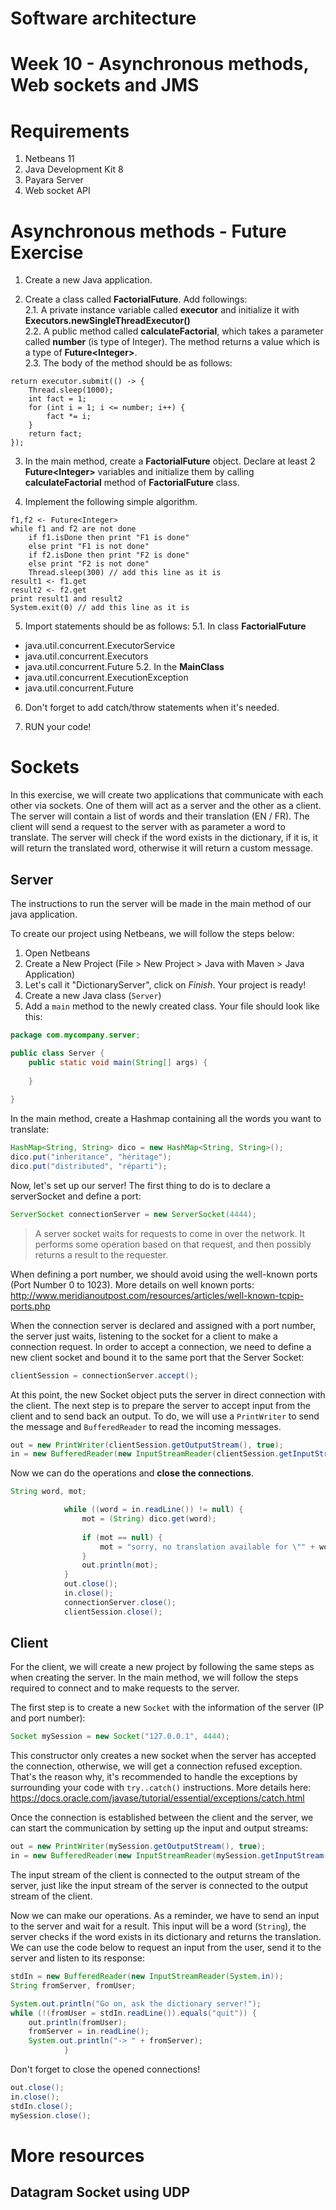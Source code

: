 # Software architecture
# Week 10 - Asynchronous methods, Web sockets and JMS

# Requirements
1. Netbeans 11
2. Java Development Kit 8
3. Payara Server
4. Web socket API


# Asynchronous methods - Future Exercise

1. Create a new Java application.    

2. Create a class called **FactorialFuture**. Add followings:    
2.1. A private instance variable called __executor__ and initialize it with **Executors.newSingleThreadExecutor()**    
2.2. A public method called __calculateFactorial__, which takes a parameter called **number** (is type of Integer). The method returns a value which is a type of __Future\<Integer\>__.    
2.3. The body of the method should be as follows:    
````
return executor.submit(() -> {    
    Thread.sleep(1000);    
    int fact = 1;    
    for (int i = 1; i <= number; i++) {    
        fact *= i;    
    }    
    return fact;    
});    
````

3. In the main method, create a __FactorialFuture__ object. Declare at least 2 **Future\<Integer\>** variables and initialize them by calling __calculateFactorial__ method of **FactorialFuture** class.

4. Implement the following simple algorithm.
````
f1,f2 <- Future<Integer>
while f1 and f2 are not done
    if f1.isDone then print "F1 is done"
    else print "F1 is not done"
    if f2.isDone then print "F2 is done"
    else print "F2 is not done"
    Thread.sleep(300) // add this line as it is
result1 <- f1.get
result2 <- f2.get
print result1 and result2
System.exit(0) // add this line as it is
````

5. Import statements should be as follows:
5.1. In class __FactorialFuture__
- java.util.concurrent.ExecutorService
- java.util.concurrent.Executors
- java.util.concurrent.Future
5.2. In the **MainClass**
- java.util.concurrent.ExecutionException
- java.util.concurrent.Future

6. Don't forget to add catch/throw statements when it's needed.

7. RUN your code!


# Sockets

In this exercise, we will create two applications that communicate with each other via sockets. One of them will act as a server and the other as a client.
The server will contain a list of words and their translation (EN / FR). The client will send a request to the server with as parameter a word to translate. The server will check if the word exists in the dictionary, if it is, it will return the translated word, otherwise it will return a custom message.

## Server
The instructions to run the server will be made in the main method of our java application.

To create our project using Netbeans, we will follow the steps below:
1. Open Netbeans
2. Create a New Project (File > New Project > Java with Maven > Java Application)
3. Let's call it "DictionaryServer", click on _Finish_. Your project is ready!
4. Create a new Java class (`Server`)
5. Add a `main` method to the newly created class. 
Your file should look like this:
```java
package com.mycompany.server;

public class Server {
    public static void main(String[] args) {
        
    }
    
}
```
In the main method, create a Hashmap containing all the words you want to translate:
```java
HashMap<String, String> dico = new HashMap<String, String>();
dico.put("inheritance", "héritage");
dico.put("distributed", "réparti");
```
Now, let's set up our server!
The first thing to do is to declare a serverSocket and define a port:
```java
ServerSocket connectionServer = new ServerSocket(4444);
```
> A server socket waits for requests to come in over the network. It performs some operation based on that
> request, and then possibly returns a result to the requester.

When defining a port number, we should avoid using the well-known ports (Port Number 0 to 1023). More details on well known ports: http://www.meridianoutpost.com/resources/articles/well-known-tcpip-ports.php

When the connection server is declared and assigned with a port number, the server just waits, listening to the socket for a client to make a connection request.
In order to accept a connection, we need to define a new client socket and bound it to the same port that the Server Socket:
```java
clientSession = connectionServer.accept();
```
At this point, the new Socket object puts the server in direct connection with the client.
The next step is to prepare the server to accept input from the client and to send back an output. To do, we will use a `PrintWriter` to send the message and `BufferedReader` to read the incoming messages.
```java
out = new PrintWriter(clientSession.getOutputStream(), true);
in = new BufferedReader(new InputStreamReader(clientSession.getInputStream()));
```
Now we can do the operations and **close the connections**.
```java
String word, mot;

            while ((word = in.readLine()) != null) {
                mot = (String) dico.get(word);
                
                if (mot == null) {
                    mot = "sorry, no translation available for \"" + word + "\" !";
                }
                out.println(mot);
            }
            out.close();
            in.close();
            connectionServer.close();
            clientSession.close();
```


## Client

For the client, we will create a new project by following the same steps as when creating the server.
In the main method, we will follow the steps required to connect and to make requests to the server.

The first step is to create a new `Socket` with the information of the server (IP and port number):
```java
Socket mySession = new Socket("127.0.0.1", 4444);
```
This constructor only creates a new socket when the server has accepted the connection, otherwise, we will get a connection refused exception. That's the reason why, it's recommended to handle the exceptions by surrounding your code with `try..catch()` instructions. More details here: https://docs.oracle.com/javase/tutorial/essential/exceptions/catch.html

Once the connection is established between the client and the server, we can start the communication by setting up the input and output streams:
```java
out = new PrintWriter(mySession.getOutputStream(), true);
in = new BufferedReader(new InputStreamReader(mySession.getInputStream()));
```
The input stream of the client is connected to the output stream of the server, just like the input stream of the server is connected to the output stream of the client.

Now we can make our operations. As a reminder, we have to send an input to the server and wait for a result. This input will be a word (`String`), the server checks if the word exists in its dictionary and returns the translation.
We can use the code below to request an input from the user, send it to the server and listen to its response:
```java
stdIn = new BufferedReader(new InputStreamReader(System.in));
String fromServer, fromUser;

System.out.println("Go on, ask the dictionary server!");
while (!(fromUser = stdIn.readLine()).equals("quit")) {
    out.println(fromUser);
    fromServer = in.readLine();
    System.out.println("-> " + fromServer);
            }
```
Don't forget to close the opened connections!
```java
out.close();
in.close();
stdIn.close();
mySession.close();
```

# More resources
## Datagram Socket using UDP
